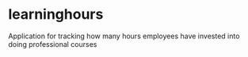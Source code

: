 # learninghours
Application for tracking how many hours employees have invested into doing professional courses
